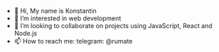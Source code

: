 - 👋 Hi, My name is Konstantin
- 👀 I’m interested in web development
- 💞️ I’m looking to collaborate on projects using JavaScript, React and Node.js
- 📫 How to reach me: telegram: @rumate

<!---
wildme/wildme is a ✨ special ✨ repository because its `README.md` (this file) appears on your GitHub profile.
You can click the Preview link to take a look at your changes.
--->

